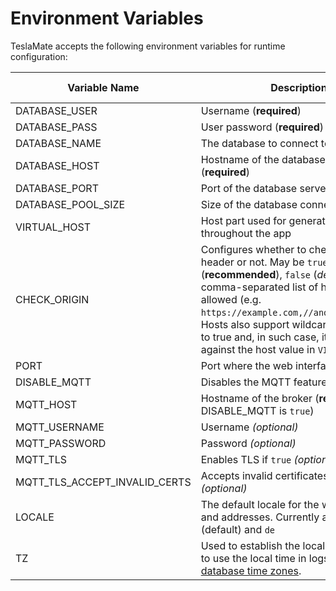 # Environment Variables

TeslaMate accepts the following environment variables for runtime configuration:

| Variable Name                 | Description                                                                                                                                                                                                                                                                                                                                 | Default Value |
| ----------------------------- | ------------------------------------------------------------------------------------------------------------------------------------------------------------------------------------------------------------------------------------------------------------------------------------------------------------------------------------------- | ------------- |
| DATABASE_USER                 | Username (**required**)                                                                                                                                                                                                                                                                                                                     |               |
| DATABASE_PASS                 | User password (**required**)                                                                                                                                                                                                                                                                                                                |               |
| DATABASE_NAME                 | The database to connect to (**required**)                                                                                                                                                                                                                                                                                                   |               |
| DATABASE_HOST                 | Hostname of the database server (**required**)                                                                                                                                                                                                                                                                                              |               |
| DATABASE_PORT                 | Port of the database server                                                                                                                                                                                                                                                                                                                 | 5432          |
| DATABASE_POOL_SIZE            | Size of the database connection pool                                                                                                                                                                                                                                                                                                        | 5             |
| VIRTUAL_HOST                  | Host part used for generating URLs throughout the app                                                                                                                                                                                                                                                                                       | localhost     |
| CHECK_ORIGIN                  | Configures whether to check the origin header or not. May be `true` (**recommended**), `false` (_default_) or a comma-separated list of hosts that are allowed (e.g. `https://example.com,//another.com:888`). Hosts also support wildcards. It defaults to true and, in such case, it will check against the host value in `VIRTUAL_HOST`. | false         |
| PORT                          | Port where the web interface is exposed                                                                                                                                                                                                                                                                                                     | 4000          |
| DISABLE_MQTT                  | Disables the MQTT feature if `true`                                                                                                                                                                                                                                                                                                         | false         |
| MQTT_HOST                     | Hostname of the broker (**required** unless DISABLE_MQTT is `true`)                                                                                                                                                                                                                                                                         |               |
| MQTT_USERNAME                 | Username _(optional)_                                                                                                                                                                                                                                                                                                                       |               |
| MQTT_PASSWORD                 | Password _(optional)_                                                                                                                                                                                                                                                                                                                       |               |
| MQTT_TLS                      | Enables TLS if `true` _(optional)_                                                                                                                                                                                                                                                                                                          | false         |
| MQTT_TLS_ACCEPT_INVALID_CERTS | Accepts invalid certificates if `true` _(optional)_                                                                                                                                                                                                                                                                                         | false         |
| LOCALE                        | The default locale for the web interface and addresses. Currently available: `en` (default) and `de`                                                                                                                                                                                                                                        | en            |
| TZ                            | Used to establish the local time zone, e.g. to use the local time in logs. See [List of tz database time zones](https://en.wikipedia.org/wiki/List_of_tz_database_time_zones).                                                                                                                                                              |               |
